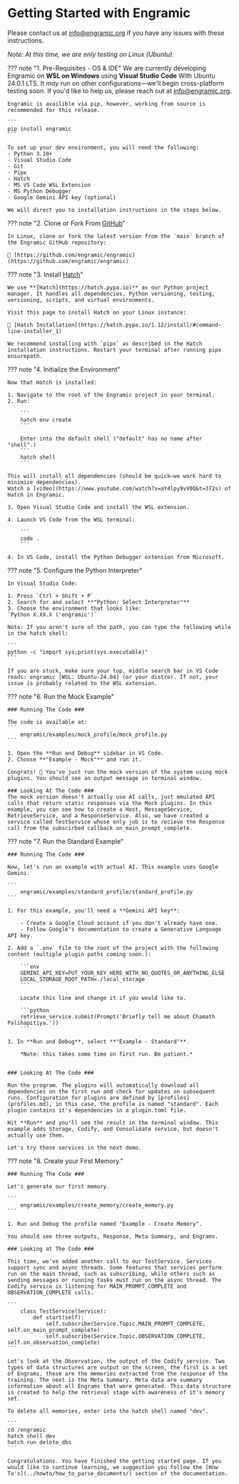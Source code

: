 # Getting Started with Engramic

Please contact us at info@engramic.org if you have any issues with these instructions.

*Note: At this time, we are only testing on Linux (Ubuntu).*


??? note "1. Pre-Requisites - OS & IDE"
    We are currently developing Engramic on **WSL on Windows** using **Visual Studio Code** With Ubuntu 24.0.1 LTS. It *may* run on other configurations—we'll begin cross-platform testing soon. If you'd like to help us, please reach out at [info@engramic.org](mailto:info@engramic.org).

    Engramic is availible via pip, however, working from source is recommended for this release.

    ```
    pip install engramic
    ```

    To set up your dev environment, you will need the following:
    - Python 3.10+
    - Visual Studio Code
    - Git
    - Pipx
    - Hatch
    - MS VS Code WSL Extension
    - MS Python Debugger
    - Google Gemini API key (optional)

    We will direct you to installation instructions in the steps below.


??? note "2. Clone or Fork From [GitHub](https://github.com/engramic/engramic)"

    In Linux, clone or fork the latest version from the `main` branch of the Engramic GitHub repository:

    📎 [https://github.com/engramic/engramic](https://github.com/engramic/engramic)



??? note "3. Install [Hatch](https://hatch.pypa.io/1.12/install/#command-line-installer_1)"

    We use **[Hatch](https://hatch.pypa.io)** as our Python project manager. It handles all dependencies, Python versioning, testing, versioning, scripts, and virtual environments.

    Visit this page to install Hatch on your Linux instance:

    🔗 [Hatch Installation](https://hatch.pypa.io/1.12/install/#command-line-installer_1)

    We recommend installing with `pipx` as described in the Hatch installation instructions. Restart your terminal after running pipx ensurepath.

??? note "4. Initialize the Environment"

    Now that Hatch is installed:

    1. Navigate to the root of the Engramic project in your terminal.
    2. Run:

        ```
        hatch env create
        ```

        Enter into the default shell ("default" has no name after "shell".)
        ```
        hatch shell
        ```

    This will install all dependencies (should be quick—we work hard to minimize dependencies).
    Watch a [video](https://www.youtube.com/watch?v=aY4lpy9vV0Q&t=372s) of Hatch in Engramic.

    3. Open Visual Studio Code and install the WSL extension.

    4. Launch VS Code from the WSL terminal:

        ```
        code .
        ```

    4. In VS Code, install the Python Debugger extension from Microsoft.
    

??? note "5. Configure the Python Interpreter"

    In Visual Studio Code:

    1. Press `Ctrl + Shift + P`
    2. Search for and select **"Python: Select Interpreter"**
    3. Choose the environment that looks like:  
    `Python X.XX.X ('engramic')`

    Note: If you aren't sure of the path, you can type the following while in the hatch shell:

    ```
    python -c "import sys;print(sys.executable)"
    ```

    If you are stuck, make sure your top, middle search bar in VS Code reads: engramic [WSL: Ubuntu-24.04] (or your distro). If not, your issue is probably related to the WSL extension.

??? note "6. Run the Mock Example"

    ### Running The Code ###

    The code is available at:
    ```
        engramic/examples/mock_profile/mock_profile.py
    ```

    1. Open the **Run and Debug** sidebar in VS Code.
    2. Choose **"Example - Mock"** and run it.

    Congrats! 🎉 You've just run the mock version of the system using mock plugins. You should see an output message in terminal window.
    
    ### Looking At The Code ###
    The mock version doesn't actually use AI calls, just emulated API calls that return static responses via the Mock plugins. In this example, you can see how to create a Host, MessageService, RetrieveService, and a ResponseService. Also, we have created a service called TestService whose only job is to recieve the Response call from the subscirbed callback on_main_prompt_complete.


??? note "7. Run the Standard Example"

    ### Running The Code ###

    Now, let's run an example with actual AI. This example uses Google Gemini.

    ```
        engramic/examples/standard_profile/standard_profile.py
    ```
    
    1. For this example, you'll need a **Gemini API key**:

        - Create a Google Cloud account if you don't already have one.
        - Follow Google's documentation to create a Generative Language API key.

    2. Add a `.env` file to the root of the project with the following content (multiple plugin paths coming soon.):

        ```env
        GEMINI_API_KEY=PUT_YOUR_KEY_HERE_WITH_NO_QUOTES_OR_ANYTHING_ELSE
        LOCAL_STORAGE_ROOT_PATH=./local_storage
        ```

        Locate this line and change it if you would like to.

        ```python
        retrieve_service.submit(Prompt('Briefly tell me about Chamath Palihapitiya.'))
        ```

    3. In **Run and Debug**, select **"Example - Standard"**.

        *Note: this takes some time on first run. Be patient.*


    ### Looking At The Code ###
    
    Run the program. The plugins will automatically download all dependencies on the first run and check for updates on subsequent runs. Configuration for plugins are defined by [profiles](profiles.md), in this case, the profile is named "standard". Each plugin contains it's dependencies in a plugin.toml file.

    Hit **Run** and you'll see the result in the terminal window. This example adds Storage, Codify, and Consolidate service, but doesn't actually use them.
    
    Let's try those services in the next demo.

??? note "8. Create your First Memory."

    ### Running The Code ###

    Let's generate our first memory.

    ```
        engramic/examples/create_memory/create_memory.py
    ```

    1. Run and Debug the profile named "Example - Create Memory".

    You should see three outputs, Response, Meta Summary, and Engrams.

    ### Looking at The Code ###

    This time, we've added another call to our TestService. Services support sync and async threads. Some features that services perform run on the main thread, such as subscribing, while others such as sending messages or running tasks must run on the async thread. The Codify service is listening for MAIN_PROMPT_COMPLETE and OBSERVATION_COMPLETE calls.

    ```
        class TestService(Service):
            def start(self):
                self.subscribe(Service.Topic.MAIN_PROMPT_COMPLETE, self.on_main_prompt_complete)
                self.subscribe(Service.Topic.OBSERVATION_COMPLETE, self.on_observation_complete)
    ```

    Let's look at the Observation, the output of the Codify service. Two types of data structures are output on the screen, the first is a set of Engrams, these are the memories extracted from the response of the training. The next is the Meta Summary. Meta data are summary information about all Engrams that were generated. This data structure is created to help the retrieval stage with awareness of it's memory set.

    To delete all memories, enter into the hatch shell named "dev".

    ```
    cd /engramic
    hatch shell dev
    hatch run delete_dbs
    ```

    Congratulations. You have finished the getting started page. If you would like to continue learning, we suggestion you follow the [How To's](../howto/how_to_parse_documents/) section of the documentation.


    